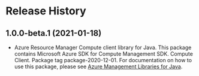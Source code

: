 # Release History

## 1.0.0-beta.1 (2021-01-18)

- Azure Resource Manager Compute client library for Java. This package contains Microsoft Azure SDK for Compute Management SDK. Compute Client. Package tag package-2020-12-01. For documentation on how to use this package, please see [Azure Management Libraries for Java](https://aka.ms/azsdk/java/mgmt).